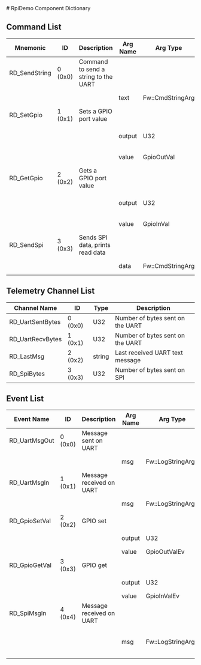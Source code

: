 <title>RpiDemo Component Dictionary</title>
# RpiDemo Component Dictionary


## Command List

|Mnemonic|ID|Description|Arg Name|Arg Type|Comment
|---|---|---|---|---|---|
|RD_SendString|0 (0x0)|Command to send a string to the UART| | |   
| | | |text|Fw::CmdStringArg|String to send|                    
|RD_SetGpio|1 (0x1)|Sets a GPIO port value| | |   
| | | |output|U32|Output line number|                    
| | | |value|GpioOutVal|GPIO value|                    
|RD_GetGpio|2 (0x2)|Gets a GPIO port value| | |   
| | | |output|U32|Output line number|                    
| | | |value|GpioInVal|GPIO value|                    
|RD_SendSpi|3 (0x3)|Sends SPI data, prints read data| | |   
| | | |data|Fw::CmdStringArg|data to send|                    

## Telemetry Channel List

|Channel Name|ID|Type|Description|
|---|---|---|---|
|RD_UartSentBytes|0 (0x0)|U32|Number of bytes sent on the UART|
|RD_UartRecvBytes|1 (0x1)|U32|Number of bytes sent on the UART|
|RD_LastMsg|2 (0x2)|string|Last received UART text message|
|RD_SpiBytes|3 (0x3)|U32|Number of bytes sent on SPI|

## Event List

|Event Name|ID|Description|Arg Name|Arg Type|Arg Size|Description
|---|---|---|---|---|---|---|
|RD_UartMsgOut|0 (0x0)|Message sent on UART| | | | |
| | | |msg|Fw::LogStringArg&|40|The message|    
|RD_UartMsgIn|1 (0x1)|Message received on UART| | | | |
| | | |msg|Fw::LogStringArg&|40|The message|    
|RD_GpioSetVal|2 (0x2)|GPIO set| | | | |
| | | |output|U32||The output number|    
| | | |value|GpioOutValEv||GPIO value|    
|RD_GpioGetVal|3 (0x3)|GPIO get| | | | |
| | | |output|U32||The output number|    
| | | |value|GpioInValEv||GPIO value|    
|RD_SpiMsgIn|4 (0x4)|Message received on UART| | | | |
| | | |msg|Fw::LogStringArg&|40|The message bytes as text|    

